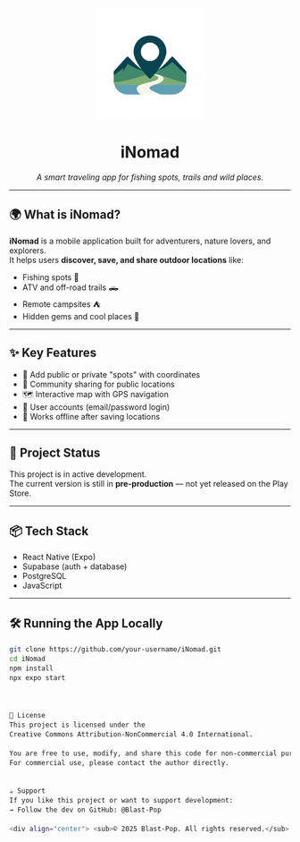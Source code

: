 <div align="center">
  <img src="assets/icon.png" alt="iNomad Logo" width="200"/>
  <h1>iNomad</h1>
  <p><i>A smart traveling app for fishing spots, trails and wild places.</i></p>
</div>

---

## 🌍 What is iNomad?

**iNomad** is a mobile application built for adventurers, nature lovers, and explorers.  
It helps users **discover, save, and share outdoor locations** like:

- Fishing spots 🎣  
- ATV and off-road trails 🛻  
- Remote campsites ⛺  
- Hidden gems and cool places 🧭  

---

## ✨ Key Features

- 📍 Add public or private "spots" with coordinates
- 👥 Community sharing for public locations
- 🗺️ Interactive map with GPS navigation
- 🔐 User accounts (email/password login)
- 📶 Works offline after saving locations

---

## 🚧 Project Status

This project is in active development.  
The current version is still in **pre-production** — not yet released on the Play Store.

---

## 📦 Tech Stack

- React Native (Expo)
- Supabase (auth + database)
- PostgreSQL
- JavaScript

---

## 🛠️ Running the App Locally

```bash
git clone https://github.com/your-username/iNomad.git
cd iNomad
npm install
npx expo start



📄 License
This project is licensed under the
Creative Commons Attribution-NonCommercial 4.0 International.

You are free to use, modify, and share this code for non-commercial purposes only.
For commercial use, please contact the author directly.


☕ Support
If you like this project or want to support development:
→ Follow the dev on GitHub: @Blast-Pop

<div align="center"> <sub>© 2025 Blast-Pop. All rights reserved.</sub> </div> 
